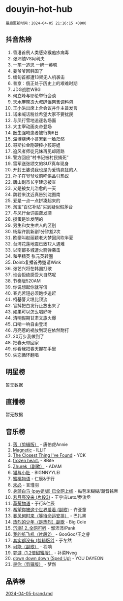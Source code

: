 # douyin-hot-hub

`最后更新时间：2024-04-05 21:16:15 +0800`

## 抖音热榜

1. 香港首例人类感染猴疱疹病毒
1. 张沛勉VS阿利夫
1. 一笔一追思 一碑一英魂
1. 姜爷爷回韩国了
1. 缅甸首都遭13架无人机袭击
1. 普京：俄正处于历史上的艰难时期
1. JDG战胜WBG
1. 何立峰与耶伦举行会谈
1. 天水麻辣烫大叔辟谣网售调料包
1. 王小洪出席上合会议并作主旨发言
1. 诺米喊话粉丝希望大家不要扰民
1. 与凤行雪地追逐名场面
1. 大主宰动画炎帝登场
1. 医生强吻患者被行拘6日
1. 淄博烧烤小哥累到一脸茫然
1. 哥斯拉金刚硬控小孩哥姐
1. 追风者师徒兄妹再见却陌路
1. 警方回应“村书记被村民捅死”
1. 雷军送张颂文的SU7真车现身
1. 开封王婆说我也是为爱情疯狂的人
1. 孙子在爷爷坟前吃供品引热议
1. 唐山副市长李建忠被查
1. 又是被女儿治愈的一天
1. 魏若来沈近真告别沈图南
1. 爱是一点一点拼凑起来的
1. 淘宝“百亿补贴”买到疑似假茅台
1. 与凤行台词振聋发聩
1. 掼蛋是谁发明的
1. 男生和女生哄人的区别
1. 杨紫许凯新剧1分钟尬2次
1. 欧豪叫赵丽颖老大梦回风吹半夏
1. 台湾花莲地震已致12人遇难
1. 以南部多城遭火箭弹袭击
1. 和平精英 张元英转圈
1. Doinb复播首秀邀请Wink
1. 张艺兴将在韩国打歌
1. 谁会拒绝感受大自然呢
1. 节奏版520AM
1. 你说想起你就写信
1. 春光苦短必须跑步追赶
1. 柯基警犬堪比顶流
1. 官抖把白发行止放出来了
1. 如果可以怎么唱好听
1. 清明假期甘肃文旅火爆
1. 口哨一响自由登场
1. 月亮惹的祸放到现在依然耐打
1. 20万步我做到了
1. 把春天带回家
1. 你看我把春天握在手里
1. 失恋循环翻唱

## 明星榜

暂无数据

## 直播榜

暂无数据

## 音乐榜

1. [落（剪辑版）](https://sf6-cdn-tos.douyinstatic.com/obj/tos-cn-ve-2774/o0h6HvN1BBbli9LtU3i5fQIleBQMF5Cg4TZmmC) - 唐伯虎Annie
1. [Magnetic](https://sf3-cdn-tos.douyinstatic.com/obj/tos-cn-ve-2774/oAQCYdBNZfLACGDmVFAsfAtpy32tqErgQ3XgBN) - ILLIT
1. [The Closest Thing I've Found](https://sf5-hl-cdn-tos.douyinstatic.com/obj/tos-cn-ve-2774/514ab5d9146f4d2ca454b7adff8e5e4d) - YCK
1. [frozen heart.](https://sf5-hl-cdn-tos.douyinstatic.com/obj/tos-cn-ve-2774/oIIWJfyjIACZA9zQMtnJ6hQQhFC4vhCupoRBsO) - 8Bite
1. [Zhurek（副歌）](https://sf5-hl-cdn-tos.douyinstatic.com/obj/tos-cn-ve-2774/ooQm8FBZQDlf0btEYgVpCcSCQfrdJGBEKZYBGS) - ADAM
1. [猫与小肚](https://sf3-cdn-tos.douyinstatic.com/obj/tos-cn-ve-2774/osZeoClMECgK8DYl6VebABgbchEtPYQjZEnRtd) - BIGNNYYLEI
1. [蜜桃物语](https://sf5-hl-cdn-tos.douyinstatic.com/obj/tos-cn-ve-2774/oIhOSCZtIACtYU4XQkngiW9kCBfVD1Fz9IYeqL) - 仁辰&于行
1. [未必](https://sf3-cdn-tos.douyinstatic.com/obj/tos-cn-ve-2774/ogntQMFnKQDZUgTCYuJgfLEtleYZZFxBQqhhFB) - 言瑾羽
1. [身骑白马 (pay姐版) 已全网上线](https://sf6-cdn-tos.douyinstatic.com/obj/tos-cn-ve-2774/oQLO5ZgLsFkaDhdIIveF2zUCgfweY0gWaH4AQG) - 黏苞米糊糊/潮音铭帝
1. [若月亮没来 (片段3)](https://sf3-cdn-tos.douyinstatic.com/obj/tos-cn-ve-2774/okfyEUsGW1B1ovJi5JiN9IjvAT2lMwA054GoEB) - 王宇宙Leto/乔浚丞
1. [草莓物语](https://sf5-hl-cdn-tos.douyinstatic.com/obj/tos-cn-ve-2774/okynhJ7jEAIIZBfsLgYMEI8QC3WbQNN66RKzhT) - 于行&仁辰
1. [希望你被这个世界爱着 (副歌)](https://sf5-hl-cdn-tos.douyinstatic.com/obj/tos-cn-ve-2774/oUHCmWQfZlE3QQBKBeD8rCFLpJzPgCpImhsxMt) - 许亚童
1. [春风何时来（等待命运安排）](https://sf3-cdn-tos.douyinstatic.com/obj/tos-cn-ve-2774/oICBNbD3gelMfB4WgiD1KI2jQtXZE2FgHLwtsl) - 巴扎黑
1. [热烈的少年（是热烈）副歌](https://sf5-hl-cdn-tos.douyinstatic.com/obj/tos-cn-ve-2774/owVNI0CLDAUMtSz6TEYvfFBFL4UDFFhLfgK8fa) - Big Cole
1. [沉溺1.2_全网可听](https://sf5-hl-cdn-tos.douyinstatic.com/obj/tos-cn-ve-2774/ok2QoiBqsWAX9McZmWiI9gAB0EzwD4Xj6yfmtH) - 邹沛沛/Pank
1. [我的纸飞机（片段2）](https://sf5-hl-cdn-tos.douyinstatic.com/obj/tos-cn-ve-2774/oM2ZrKcg2CD5AeRB2gkeXOFB1IxAGJdZPazYHf) - GooGoo/王之睿
1. [其实都没有 (剪辑版2)](https://sf5-hl-cdn-tos.douyinstatic.com/obj/tos-cn-ve-2774/oEBNQenHZtBhxYjGgUDQk0BCHTigQafgFlbQ7k) - 于冬然
1. [可能（副歌）](https://sf5-hl-cdn-tos.douyinstatic.com/obj/tos-cn-ve-2774/cde1731888894259b333569393c2fb51) - 程响
1. [梦游（1.2倍甜蜜版）](https://sf27-cdn-tos.douyinstatic.com/obj/tos-cn-ve-2774/o4gyAUm8hwufoEABmwVIiQtHsFuGzAEEWtNMzo) - 补菜Nveg
1. [down down down (Sped Up)](https://sf5-hl-cdn-tos.douyinstatic.com/obj/tos-cn-ve-2774/ow80iABiXIO9DsFwK6WeZKMaJRi3BPJAotDy8m) - YOU DAYEON
1. [是你（剪辑版）](https://sf6-cdn-tos.douyinstatic.com/obj/tos-cn-ve-2774/46019dae783c4c969944217fe1cfafc4) - 梦然

## 品牌榜

[2024-04-05-brand.md](2024-04-05-brand.md)
